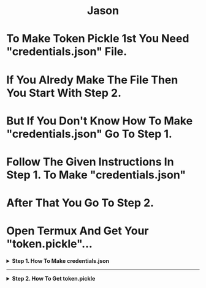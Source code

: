<h1 align="center">Jason</h1>

# To Make Token Pickle 1st You Need "credentials.json" File.
# If You Alredy Make The File Then You Start With Step 2.
# But If You Don't Know How To Make "credentials.json" Go To Step 1.
# Follow The Given Instructions In Step 1. To Make "credentials.json"
# After That You Go To Step 2.
# Open Termux And Get Your "token.pickle"...

<details>
    <summary><b>Step 1. How To Make credentials.json</b></summary>
    
# How To Make credentials.json For Generating Token.pickle (Required*)

## Video Guide Or Step By Step Guide Choose Which Suits You Better.

### 1. Video Guide -: [GDrive](https://drive.google.com/file/d/1Iirb9fsnWUwvBJy9xd_CSk5M6c0FVeCq/view?usp=drivesdk)

### 2. Step By Step Guide -: 

### 1. Open [Google Cloud Console](https://console.cloud.google.com) And Go To "API and services" Section, And Click On "Enable APIs and services".

### 2. Create New Project Give A Name To Your Project And Click "Create".

### 3. After Creating Project Go To "OAuth Consent Screen" (In API and services Section).

### 4. Click On "Get Started".

### 5. In "App Information" Section, Give Your App A Name And User Support Email Then Click "Next".

### 6. In "Audience" Section, Click On "External" Then Next.

### 7. In "Contact Information" Section, Fill Your Email Then "Next".

### 8. In "Finish" Section, "Tick The Box" (Agree To Terms) Then "Continue" And "Create".

### 9. After Creating OAuth Consent Screen, Click On "Create OAuth Client".

### 10. Click On "Application Type*" And Select "Desktop App" Then Click "Create" Then "Download JSON" If JSON Doesn't Download, No Worries, Click "OK" Then Click 'Desktop client 1" And "Download JSON" And "Close".

### 11. After (Task 10) Go To "API and services" Section And Click On "Library".

### 12. In "API Library" Section Click On "Google Drive API" And Enable It. (You Can Also Search For Google Drive).

### 13. After Enabling Drive API Go To "OAuth Consent Screen" (In API and services Section) Go To "Data Access" Click "Add or remove scopes" Select "1,2,3" Only (Ex - 1.auth/userinfo.email | 2.auth/userinfo.profile | 3.openid) Then Click "Update" Then Click "Save".

### 14. After (Task 13.) Click On "Audience" Then Click "Pulish App" And "Confirm". (Now, You May Close Your Browser, Online Work Complete)

### 15. Open Your File Manager Or Any Other File Explorer Like (MT Manager, ZArchiver, Files Etc...) Then Go To Your Download Folder (/storage/emulated/0/Download) (Which Folder Where The "JSON" a.k.a "client.secret" File Downloaded) Move The "client.secret" File To "Storage" Not Any Folder (/storage/emulated/0/) After "client.secret" File Moved To Storage You Have To Rename The File From "client_secret" To "credentials.json" Done...

### Making of credentials.json Complete...

</details>

------

<details>
    <summary><b>Step 2. How To Get token.pickle</b></summary>
  
# How To Generate Token Pickle With Android Easily After Google Auth2.0 New policy update. Without any kind of error.

### 1. Install Termux [F-Droid](https://f-droid.org/en/packages/com.termux/)

### 2. Open Termux and just copy paste all the commands that described below, Make sure you have internet connection. if you see Y/n then Type y.

```
apt update && apt upgrade -y && apt install git python3 -y && apt upgrade python3 -y && pip install google-api-python-client google-auth-httplib2 google-auth-oauthlib

```

### 3.

```
apt update && apt upgrade
```

### 4.

```
git clone https://github.com/KingOfState/TokenPickle
```

### 5. make sure Credentials.json file present in your storage not in any folder. if not then just move credentials.json file into the storage. Not in any folder.
### 6. you have to give storage permission to termux. for that use this command.

```
termux-setup-storage
```

### 7.

```
cd /sdcard
```

### 8.

```
cp -r credentials.json /data/data/com.termux/files/home/TokenPickle
```

### 9.

```
cd
```

### 10.

```
cd TokenPickle
```

### 11.

```
python3 GenerateTokenPickle.py
```

### 12. You'll find a url https://accounts.google.com/o/oauth2/=offline like this. just copy this url and paste on browser and login into your google account. that's it. you'll see 'The authentication flow has completed. You may close this window' this massage. then you're done.

### 13.

```
cp -r token.pickle /sdcard
```

### 14. Boom 💥!

goto your sdcard (phone memory) you'll find token.pickle there.

We're Done.

# Enjoy And don't forget to star this repo 🙂

# Original Repo...

[`Anasty17`](https://github.com/anasty17)
